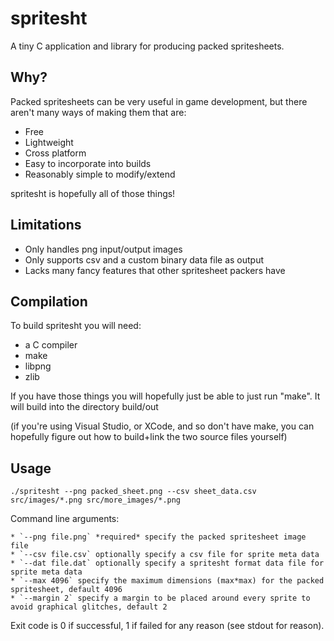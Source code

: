 spritesht
=========

A tiny C application and library for producing packed spritesheets.

Why?
----

Packed spritesheets can be very useful in game development, but there aren't
many ways of making them that are:

* Free
* Lightweight
* Cross platform
* Easy to incorporate into builds
* Reasonably simple to modify/extend

spritesht is hopefully all of those things!

Limitations
-----------

* Only handles png input/output images
* Only supports csv and a custom binary data file as output
* Lacks many fancy features that other spritesheet packers have

Compilation
-----------

To build spritesht you will need:

* a C compiler
* make
* libpng
* zlib

If you have those things you will hopefully just be able to just run "make". It
will build into the directory build/out

(if you're using Visual Studio, or XCode, and so don't have make, you can
hopefully figure out how to build+link the two source files yourself)

Usage
-----

    ./spritesht --png packed_sheet.png --csv sheet_data.csv src/images/*.png src/more_images/*.png

Command line arguments:

	* `--png file.png` *required* specify the packed spritesheet image file
	* `--csv file.csv` optionally specify a csv file for sprite meta data
	* `--dat file.dat` optionally specify a spritesht format data file for sprite meta data
	* `--max 4096` specify the maximum dimensions (max*max) for the packed spritesheet, default 4096
	* `--margin 2` specify a margin to be placed around every sprite to avoid graphical glitches, default 2

Exit code is 0 if successful, 1 if failed for any reason (see stdout for reason).
